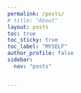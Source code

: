```yaml
---
permalink: /posts/
# title: "About"
layout: posts
toc: true
toc_sticky: true
toc_label: "MYSELF"
author_profile: false
sidebar:
  nav: "posts"


---
```

